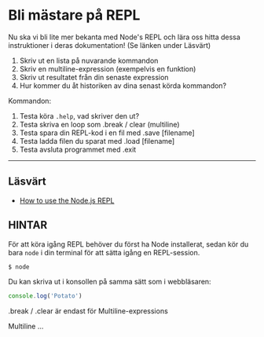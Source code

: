 # Bli mästare på REPL

Nu ska vi bli lite mer bekanta med Node's REPL och lära oss hitta dessa instruktioner i deras dokumentation! (Se länken under Läsvärt)

1. Skriv ut en lista på nuvarande kommandon
2. Skriv en multiline-expression (exempelvis en funktion)
3. Skriv ut resultatet från din senaste expression 
4. Hur kommer du åt historiken av dina senast körda kommandon?


Kommandon:
1. Testa köra `.help`, vad skriver den ut?
2. Testa skriva en loop som .break / clear (multiline)
3. Testa spara din REPL-kod i en fil med .save [filename]
4. Testa ladda filen du sparat med .load [filename]
5. Testa avsluta programmet med .exit 

----------------------------------------------------------------------

## Läsvärt
- [How to use the Node.js REPL](https://nodejs.dev/learn/how-to-use-the-nodejs-repl)

## HINTAR

För att köra igång REPL behöver du först ha Node installerat, sedan kör du bara `node` i din terminal för att sätta igång en REPL-session.

```sh
$ node
```

Du kan skriva ut i konsollen på samma sätt som i webbläsaren:
```js
console.log('Potato')
```

.break / .clear är endast för Multiline-expressions

Multiline ...
